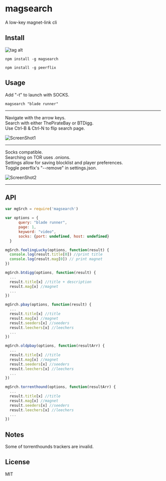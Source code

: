 # magsearch #

A low-key magnet-link cli


## Install ##
![tag alt](https://travis-ci.org/roecrew/magsearch.svg?branch=master)

```
npm install -g magsearch
```
```
npm install -g peerflix
```

## Usage ##
 
  Add "-t" to launch with SOCKS.

  ```
magsearch "blade runner"
  ```
  
  ___
  
  Navigate with the arrow keys. <br>
  Search with either ThePirateBay or BTDigg. <br>
  Use Ctrl-B & Ctrl-N to flip search page.
  
  ![ScreenShot1](http://s4.postimg.org/ibyzuh2r1/Screen_Shot_2015_03_28_at_22_14_19.png)
  
  ---
  
  Socks compatible. <br>
  Searching on TOR uses .onions. <br>
  Settings allow for saving blocklist and player preferences. <br>
  Toggle peerflix's "--remove" in settings.json.
  
  ![ScreenShot2](http://s8.postimg.org/d13adam5x/Screen_Shot_2015_03_28_at_22_22_54.png)
  
  ___
  

## API ##

  ```js
  var mgSrch = require('magsearch')
  
  var options = {
		query: "blade runner",
		page: 1,
		keyword: "video",
		socks: {port: undefined, host: undefined}
	}
  
  mgSrch.feelingLucky(options, function(result) {
	console.log(result.title[0]) //print title
	console.log(result.mag[0]) // print magnet
  })
  
  mgSrch.btdigg(options, function(result) {
    ...    
	result.title[x] //title + description
	result.mag[x] //magnet
	...
  })
  
  mgSrch.pbay(options, function(result) {
    ...    
	result.title[x] //title
	result.mag[x] //magnet
	result.seeders[x] //seeders
	result.leechers[x] //leechers
	...
  })
  
  mgSrch.oldpbay(options, function(resultArr) {
    ...    
	result.title[x] //title
	result.mag[x] //magnet
	result.seeders[x] //seeders
	result.leechers[x] //leechers
	...
  })
  
  mgSrch.torrenthound(options, function(resultArr) {
    ...    
	result.title[x] //title
	result.mag[x] //magnet
	result.seeders[x] //seeders
	result.leechers[x] //leechers
	...
  })
  ```

## Notes ##

Some of torrenthounds trackers are invalid.

## License ##
MIT
